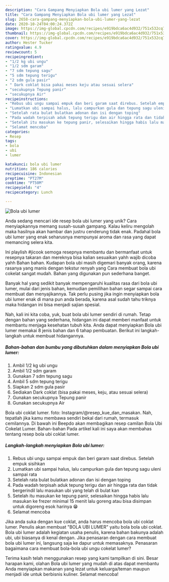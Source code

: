 ```yaml
---
description: "Cara Gampang Menyiapkan Bola ubi lumer yang Lezat"
title: "Cara Gampang Menyiapkan Bola ubi lumer yang Lezat"
slug: 2658-cara-gampang-menyiapkan-bola-ubi-lumer-yang-lezat
date: 2020-10-24T04:00:24.372Z
image: https://img-global.cpcdn.com/recipes/e919bdca6ac4d932/751x532cq70/bola-ubi-lumer-foto-resep-utama.jpg
thumbnail: https://img-global.cpcdn.com/recipes/e919bdca6ac4d932/751x532cq70/bola-ubi-lumer-foto-resep-utama.jpg
cover: https://img-global.cpcdn.com/recipes/e919bdca6ac4d932/751x532cq70/bola-ubi-lumer-foto-resep-utama.jpg
author: Hester Tucker
ratingvalue: 4.9
reviewcount: 5
recipeingredient:
- "1/2 kg ubi ungu"
- "1/2 sdm garam"
- "7 sdm tepung sagu"
- "5 sdm tepung terigu"
- "2 sdm gula pasir"
- " Dark coklat bisa pakai meses keju atau sesuai selera"
- "secukupnya Tepung panir"
- "secukupnya Air"
recipeinstructions:
- "Rebus ubi ungu sampai empuk dan beri garam saat direbus. Setelah empuk sisihkan"
- "Lumatkan ubi sampai halus, lalu campurkan gula dan tepung sagu uleni sampai rata"
- "Setelah rata bulat bulatkan adonan dan isi dengan toping"
- "Pada wadah terpisah aduk tepung terigu dan air hingga rata dan tidak bergerindil lalu masukan ubi yang telah di bulat kan"
- "Setelah itu masukan ke tepung panir, selesaikan hingga habis lalu masukan ke frezer minimal 15 menit lalu goreng atau bisa disimpan untuk digoreng esok harinya 😁"
- "Selamat mencoba"
categories:
- Resep
tags:
- bola
- ubi
- lumer

katakunci: bola ubi lumer 
nutrition: 186 calories
recipecuisine: Indonesian
preptime: "PT27M"
cooktime: "PT50M"
recipeyield: "4"
recipecategory: Lunch

---
```



![Bola ubi lumer](https://img-global.cpcdn.com/recipes/e919bdca6ac4d932/751x532cq70/bola-ubi-lumer-foto-resep-utama.jpg)

Anda sedang mencari ide resep bola ubi lumer yang unik? Cara menyiapkannya memang susah-susah gampang. Kalau keliru mengolah maka hasilnya akan hambar dan justru cenderung tidak enak. Padahal bola ubi lumer yang enak seharusnya mempunyai aroma dan rasa yang dapat memancing selera kita.

Ini playlish #jicook semoga resepnya membantu dan bermanfaat untuk resepnya takaran dan mereknya bisa kalian sesuaikan yahh wajib dicoba yahh Bahan bahan. Kudapan bola ubi masih digemari banyak orang, karena rasanya yang manis dengan tekstur renyah yang Cara membuat bola ubi cokelat sangat mudah. Bahan yang digunakan pun sederhana banget.

Banyak hal yang sedikit banyak mempengaruhi kualitas rasa dari bola ubi lumer, mulai dari jenis bahan, kemudian pemilihan bahan segar sampai cara membuat dan menyajikannya. Tak perlu pusing jika ingin menyiapkan bola ubi lumer enak di mana pun anda berada, karena asal sudah tahu triknya maka hidangan ini bisa menjadi sajian spesial.


Nah, kali ini kita coba, yuk, buat bola ubi lumer sendiri di rumah. Tetap dengan bahan yang sederhana, hidangan ini dapat memberi manfaat untuk membantu menjaga kesehatan tubuh kita. Anda dapat menyiapkan Bola ubi lumer memakai 8 jenis bahan dan 6 tahap pembuatan. Berikut ini langkah-langkah untuk membuat hidangannya.

<!--inarticleads1-->

##### Bahan-bahan dan bumbu yang dibutuhkan dalam menyiapkan Bola ubi lumer:

1. Ambil 1/2 kg ubi ungu
1. Ambil 1/2 sdm garam
1. Gunakan 7 sdm tepung sagu
1. Ambil 5 sdm tepung terigu
1. Siapkan 2 sdm gula pasir
1. Sediakan  Dark coklat (bisa pakai meses, keju, atau sesuai selera)
1. Gunakan secukupnya Tepung panir
1. Gunakan secukupnya Air


Bola ubi coklat lumer. foto: Instagram/@resep_kue_dan_masakan. Nah, tepatlah jika kamu membawa sendiri bekal dari rumah, termasuk cemilannya. Di bawah ini Beepdo akan membagikan resep camilan Bola Ubi Cokelat Lumer. Bahan-bahan Pada artikel kali ini saya akan membahas tentang resep bola ubi coklat lumer. 

<!--inarticleads2-->

##### Langkah-langkah menyiapkan Bola ubi lumer:

1. Rebus ubi ungu sampai empuk dan beri garam saat direbus. Setelah empuk sisihkan
1. Lumatkan ubi sampai halus, lalu campurkan gula dan tepung sagu uleni sampai rata
1. Setelah rata bulat bulatkan adonan dan isi dengan toping
1. Pada wadah terpisah aduk tepung terigu dan air hingga rata dan tidak bergerindil lalu masukan ubi yang telah di bulat kan
1. Setelah itu masukan ke tepung panir, selesaikan hingga habis lalu masukan ke frezer minimal 15 menit lalu goreng atau bisa disimpan untuk digoreng esok harinya 😁
1. Selamat mencoba


Jika anda suka dengan kue coklat, anda harus mencoba bola ubi coklat lumer. Penulis akan membuat &#34;BOLA UBI LUMER&#34; yaitu bola bola ubi coklat. Bola ubi lumer adalah kegiatan usaha penulis, karena bahan bakunya adalah ubi, ubi biasanya di kenal dengan. Jika penasaran dengan cara membuat bola ubi lumer ini, langsung saja ke dapur untuk memasaknya. Penasaran bagaimana cara membuat bola-bola ubi ungu cokelat lumer? 

Terima kasih telah menggunakan resep yang kami tampilkan di sini. Besar harapan kami, olahan Bola ubi lumer yang mudah di atas dapat membantu Anda menyiapkan makanan yang lezat untuk keluarga/teman maupun menjadi ide untuk berbisnis kuliner. Selamat mencoba!
